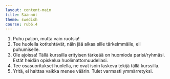 ```yaml
---
layout: content-main
title: Säännöt
theme: swedish
course: rub6.4
---
```


1. Puhu paljon, mutta vain ruotsia!
2. Tee huolella kotitehtävät, näin jää aikaa sille tärkeimmälle, eli puhumiselle.
3. Ole ajoissa! Tällä kurssilla erityisen tärkeää on huomioda parisi/ryhmäsi. Estät heidän opiskelua huolimattomuudellasi.
4. Tee osasuoritukset huolella, ne ovat isoin laskeva tekijä tällä kurssilla.
5. Yritä, ei haittaa vaikka menee väärin. Tulet varmasti ymmärretyksi.
